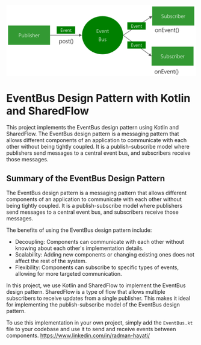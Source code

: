 ![IMAGE_DESCRIPTION](EventBus-Publish-Subscribe.png) 
# EventBus Design Pattern with Kotlin and SharedFlow

This project implements the EventBus design pattern using Kotlin and SharedFlow. The EventBus design pattern is a messaging pattern that allows different components of an application to communicate with each other without being tightly coupled. It is a publish-subscribe model where publishers send messages to a central event bus, and subscribers receive those messages.

## Summary of the EventBus Design Pattern

The EventBus design pattern is a messaging pattern that allows different components of an application to communicate with each other without being tightly coupled. It is a publish-subscribe model where publishers send messages to a central event bus, and subscribers receive those messages.

The benefits of using the EventBus design pattern include:

- Decoupling: Components can communicate with each other without knowing about each other's implementation details.
- Scalability: Adding new components or changing existing ones does not affect the rest of the system.
- Flexibility: Components can subscribe to specific types of events, allowing for more targeted communication.

In this project, we use Kotlin and SharedFlow to implement the EventBus design pattern. SharedFlow is a type of flow that allows multiple subscribers to receive updates from a single publisher. This makes it ideal for implementing the publish-subscribe model of the EventBus design pattern.

To use this implementation in your own project, simply add the `EventBus.kt` file to your codebase and use it to send and receive events between components.
https://www.linkedin.com/in/radman-hayati/
